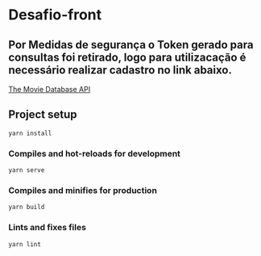 # Desafio-front

## Por Medidas de segurança o Token gerado para consultas foi retirado, logo para utilizacação é necessário realizar cadastro no link abaixo.
[The Movie Database API](https://developers.themoviedb.org/3/) 

## Project setup
```
yarn install
```

### Compiles and hot-reloads for development
```
yarn serve
```

### Compiles and minifies for production
```
yarn build
```

### Lints and fixes files
```
yarn lint
```
